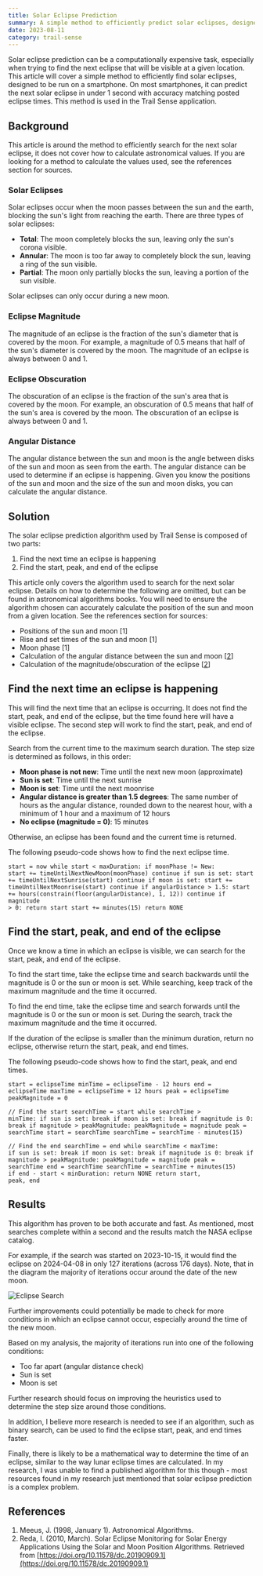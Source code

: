 ```yaml
---
title: Solar Eclipse Prediction
summary: A simple method to efficiently predict solar eclipses, designed to be run on a smartphone.
date: 2023-08-11
category: trail-sense
---
```


Solar eclipse prediction can be a computationally expensive task, especially when trying to find the next eclipse that will be visible at a given location. This article will cover a simple method to efficiently find solar eclipses, designed to be run on a smartphone. On most smartphones, it can predict the next solar eclipse in under 1 second with accuracy matching posted eclipse times. This method is used in the Trail Sense application.

## Background

This article is around the method to efficiently search for the next solar eclipse, it does not cover how to calculate astronomical values. If you are looking for a method to calculate the values used, see the references section for sources.

### Solar Eclipses
Solar eclipses occur when the moon passes between the sun and the earth, blocking the sun's light from reaching the earth. There are three types of solar eclipses:

- **Total**: The moon completely blocks the sun, leaving only the sun's corona visible.
- **Annular**: The moon is too far away to completely block the sun, leaving a ring of the sun visible.
- **Partial**: The moon only partially blocks the sun, leaving a portion of the sun visible.

Solar eclipses can only occur during a new moon.

### Eclipse Magnitude
The magnitude of an eclipse is the fraction of the sun's diameter that is covered by the moon. For example, a magnitude of 0.5 means that half of the sun's diameter is covered by the moon. The magnitude of an eclipse is always between 0 and 1.

### Eclipse Obscuration
The obscuration of an eclipse is the fraction of the sun's area that is covered by the moon. For example, an obscuration of 0.5 means that half of the sun's area is covered by the moon. The obscuration of an eclipse is always between 0 and 1.

### Angular Distance
The angular distance between the sun and moon is the angle between disks of the sun and moon as seen from the earth. The angular distance can be used to determine if an eclipse is happening. Given you know the positions of the sun and moon and the size of the sun and moon disks, you can calculate the angular distance.

## Solution

The solar eclipse prediction algorithm used by Trail Sense is composed of two parts:

1. Find the next time an eclipse is happening
2. Find the start, peak, and end of the eclipse

This article only covers the algorithm used to search for the next solar eclipse. Details on how to determine the following are omitted, but can be found in astronomical algorithms books. You will need to ensure the algorithm chosen can accurately calculate the position of the sun and moon from a given location. See the references section for sources:

- Positions of the sun and moon [1]
- Rise and set times of the sun and moon [1]
- Moon phase [1]
- Calculation of the angular distance between the sun and moon [[2](https://doi.org/10.11578/dc.20190909.1)]
- Calculation of the magnitude/obscuration of the eclipse [[2](https://doi.org/10.11578/dc.20190909.1)]

## Find the next time an eclipse is happening
This will find the next time that an eclipse is occurring. It does not find the start, peak, and end of the eclipse, but the time found here will have a visible eclipse. The second step will work to find the start, peak, and end of the eclipse.

Search from the current time to the maximum search duration. The step size is determined as follows, in this order:

- **Moon phase is not new**: Time until the next new moon (approximate)
- **Sun is set**: Time until the next sunrise
- **Moon is set**: Time until the next moonrise
- **Angular distance is greater than 1.5 degrees**: The same number of hours as the angular distance, rounded down to the nearest hour, with a minimum of 1 hour and a maximum of 12 hours
- **No eclipse (magnitude = 0)**: 15 minutes

Otherwise, an eclipse has been found and the current time is returned.

The following pseudo-code shows how to find the next eclipse time.

<code>start = now
while start < maxDuration:
    if moonPhase != New:
        start += timeUntilNextNewMoon(moonPhase)
        continue
    if sun is set:
        start += timeUntilNextSunrise(start)
        continue
    if moon is set:
        start += timeUntilNextMoonrise(start)
        continue
    if angularDistance > 1.5:
        start += hours(constrain(floor(angularDistance), 1, 12))
        continue
    if magnitude > 0:
        return start
    start += minutes(15)
return NONE
</code>

## Find the start, peak, and end of the eclipse
Once we know a time in which an eclipse is visible, we can search for the start, peak, and end of the eclipse.

To find the start time, take the eclipse time and search backwards until the magnitude is 0 or the sun or moon is set. While searching, keep track of the maximum magnitude and the time it occurred.

To find the end time, take the eclipse time and search forwards until the magnitude is 0 or the sun or moon is set. During the search, track the maximum magnitude and the time it occurred.

If the duration of the eclipse is smaller than the minimum duration, return no eclipse, otherwise return the start, peak, and end times.

The following pseudo-code shows how to find the start, peak, and end times.

<code>start = eclipseTime
minTime = eclipseTime - 12 hours
end = eclipseTime
maxTime = eclipseTime + 12 hours
peak = eclipseTime
peakMagnitude = 0
</code>

<code>// Find the start
searchTime = start
while searchTime > minTime:
    if sun is set:
        break
    if moon is set:
        break
    if magnitude is 0:
        break
    if magnitude > peakMagnitude:
        peakMagnitude = magnitude
        peak = searchTime
    start = searchTime
    searchTime = searchTime - minutes(15)
</code>

<code>// Find the end
searchTime = end
while searchTime < maxTime:
    if sun is set:
        break
    if moon is set:
        break
    if magnitude is 0:
        break
    if magnitude > peakMagnitude:
        peakMagnitude = magnitude
        peak = searchTime
    end = searchTime
    searchTime = searchTime + minutes(15)
</code>
<code>if end - start < minDuration:
    return NONE
return start, peak, end
</code>

## Results
This algorithm has proven to be both accurate and fast. As mentioned, most searches complete within a second and the results match the NASA eclipse catalog.

For example, if the search was started on 2023-10-15, it would find the eclipse on 2024-04-08 in only 127 iterations (across 176 days). Note, that in the diagram the majority of iterations occur around the date of the new moon.

![Eclipse Search](/assets/images/research/solar-eclipse-frequency.png)

Further improvements could potentially be made to check for more conditions in which an eclipse cannot occur, especially around the time of the new moon.

Based on my analysis, the majority of iterations run into one of the following conditions:

- Too far apart (angular distance check)
- Sun is set
- Moon is set

Further research should focus on improving the heuristics used to determine the step size around those conditions.

In addition, I believe more research is needed to see if an algorithm, such as binary search, can be used to find the eclipse start, peak, and end times faster.

Finally, there is likely to be a mathematical way to determine the time of an eclipse, similar to the way lunar eclipse times are calculated. In my research, I was unable to find a published algorithm for this though - most resources found in my research just mentioned that solar eclipse prediction is a complex problem.

## References
1. Meeus, J. (1998, January 1). Astronomical Algorithms.
2. Reda, I. (2010, March). Solar Eclipse Monitoring for Solar Energy Applications Using the Solar and Moon Position Algorithms. Retrieved from [https://doi.org/10.11578/dc.20190909.1](https://doi.org/10.11578/dc.20190909.1)